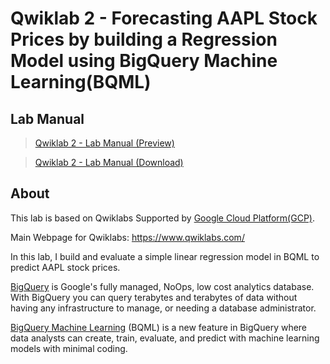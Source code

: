 # Qwiklab 2 - Forecasting AAPL Stock Prices by building a Regression Model using BigQuery Machine Learning(BQML)

## Lab Manual
>[Qwiklab 2 - Lab Manual (Preview)](https://github.com/PeterQiu0516/GoogleCloud-ML-for-Trading/blob/master/Course%201%20-%20Introduction%20to%20Trading%2C%20Machine%20Learning%20%26%20GCP/Qwiklab%202%20-%20Forecasting%20AAPL%20Stock%20Prices%20by%20building%20a%20Regression%20Model%20using%20BigQuery%20Machine%20Learning(BQML)/Lab%20Manual.pdf)

>[Qwiklab 2 - Lab Manual (Download)](https://github.com/PeterQiu0516/GoogleCloud-ML-for-Trading/raw/master/Course%201%20-%20Introduction%20to%20Trading%2C%20Machine%20Learning%20%26%20GCP/Qwiklab%202%20-%20Forecasting%20AAPL%20Stock%20Prices%20by%20building%20a%20Regression%20Model%20using%20BigQuery%20Machine%20Learning(BQML)/Lab%20Manual.pdf)

## About
This lab is based on Qwiklabs Supported by [Google Cloud Platform(GCP)](https://cloud.google.com/). 

Main Webpage for Qwiklabs: https://www.qwiklabs.com/

In this lab, I build and evaluate a simple linear regression model in BQML to predict AAPL stock prices.

[BigQuery](https://cloud.google.com/bigquery/) is Google's fully managed, NoOps, low cost analytics database. With BigQuery you can query terabytes and terabytes of data without having any infrastructure to manage, or needing a database administrator.

[BigQuery Machine Learning](https://cloud.google.com/bigquery/docs/bigqueryml-analyst-start) (BQML) is a new feature in BigQuery where data analysts can create, train, evaluate, and predict with machine learning models with minimal coding.

